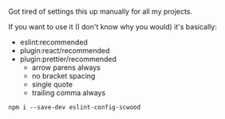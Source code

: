 Got tired of settings this up manually for all my projects.

If you want to use it (I don't know why you would) it's basically:

- eslint:recommended
- plugin:react/recommended
- plugin:prettier/recommended
    - arrow parens always
    - no bracket spacing
    - single quote
    - trailing comma always

`npm i --save-dev eslint-config-scwood`
